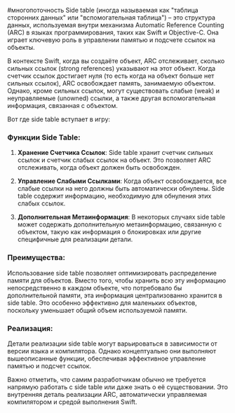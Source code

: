 #многопоточность
Side table (иногда называемая как "таблица сторонних данных" или "вспомогательная таблица") – это структура данных, используемая внутри механизма Automatic Reference Counting (ARC) в языках программирования, таких как Swift и Objective-C. Она играет ключевую роль в управлении памятью и подсчете ссылок на объекты.

В контексте Swift, когда вы создаёте объект, ARC отслеживает, сколько сильных ссылок (strong references) указывают на этот объект. Когда счетчик ссылок достигает нуля (то есть когда на объект больше нет сильных ссылок), ARC освобождает память, занимаемую объектом. Однако, кроме сильных ссылок, могут существовать слабые (weak) и неуправляемые (unowned) ссылки, а также другая вспомогательная информация, связанная с объектом.

Вот где side table вступает в игру:

### Функции Side Table:

1. **Хранение Счетчика Ссылок**: Side table хранит счетчик сильных ссылок и счетчик слабых ссылок на объект. Это позволяет ARC отслеживать, когда объект должен быть освобожден.

2. **Управление Слабыми Ссылками**: Когда объект освобождается, все слабые ссылки на него должны быть автоматически обнулены. Side table содержит информацию, необходимую для обнуления этих слабых ссылок.

3. **Дополнительная Метаинформация**: В некоторых случаях side table может содержать дополнительную метаинформацию, связанную с объектом, такую как информация о блокировках или другие специфичные для реализации детали.

### Преимущества:

Использование side table позволяет оптимизировать распределение памяти для объектов. Вместо того, чтобы хранить всю эту информацию непосредственно в каждом объекте, что потребовало бы дополнительной памяти, эта информация централизованно хранится в side table. Это особенно эффективно для маленьких объектов, поскольку уменьшает общий объем используемой памяти.

### Реализация:

Детали реализации side table могут варьироваться в зависимости от версии языка и компилятора. Однако концептуально они выполняют вышеописанные функции, обеспечивая эффективное управление памятью и подсчет ссылок.

Важно отметить, что самим разработчикам обычно не требуется напрямую работать с side table или даже знать о её существовании. Это внутренняя деталь реализации ARC, автоматически управляемая компилятором и средой выполнения Swift.